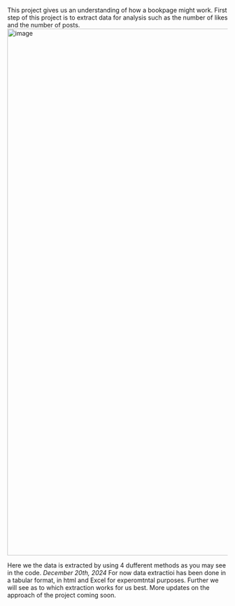 This project gives us an understanding of how a bookpage might work.
First step of this project is to extract data for analysis such as the number of likes and the number of posts.
<img width="1203" alt="image" src="https://github.com/user-attachments/assets/2e02b13e-2aac-40ba-87c7-a6823382dde4" />

Here we the data is extracted by using 4 dufferent methods as you may see in the code.
*December 20th, 2024*
For now data extractioi has been done in a tabular format, in html and Excel for experomtntal purposes. Further we will see as to which extraction works for us best. 
More updates on the approach of the project coming soon.

